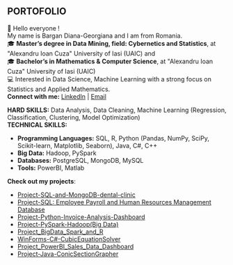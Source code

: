 ## PORTOFOLIO 
👋 Hello everyone !  
   My name is Bargan Diana-Georgiana and I am from Romania.    
🎓 **Master’s degree in Data Mining, field: Cybernetics and Statistics**, at "Alexandru Ioan Cuza" University of Iasi (UAIC) and  
🎓 **Bachelor’s in Mathematics & Computer Science**, at "Alexandru Ioan Cuza" University of Iasi (UAIC)   
💻 Interested in Data Science, Machine Learning with a strong focus on Statistics and Applied Mathematics.    
**Connect with me:** [LinkedIn](https://www.linkedin.com/in/diana-georgiana-bargan-2a932632a/) | [Email](georgiana_bargan@yahoo.com)  

**HARD SKILLS:** Data Analysis, Data Cleaning, Machine Learning (Regression, Classification, Clustering, Model Optimization)  
**TECHNICAL SKILLS:** 
- **Programming Languages:** SQL, R, Python (Pandas, NumPy, SciPy, Scikit-learn, Matplotlib, Seaborn), Java, C#, C++  
- **Big Data:** Hadoop, PySpark  
- **Databases:** PostgreSQL, MongoDB, MySQL  
- **Tools:** PowerBI, Matlab

**Check out my projects**:  
+ [Project-SQL-and-MongoDB-dental-clinic](https://github.com/BarganDiana20/Project-SQL-and-MongoDB-dental-clinic)  
+ [Project-SQL: Employee Payroll and Human Resources Management Database](https://github.com/BarganDiana20/Project-SQL-Human-Resources)
+ [Project-Python-Invoice-Analysis-Dashboard](https://github.com/BarganDiana20/Project-Python-Invoice-Analysis-Dashboard)  
+ [Project-PySpark-Hadoop(Big Data)](https://github.com/BarganDiana20/Project-PySpark-Hadoop)
+ [Project_BigData_Spark_and_R](https://github.com/BarganDiana20/Project_BigData_Spark_and_R)  
+ [WinForms-C#-CubicEquationSolver](https://github.com/BarganDiana20/WinForms-CubicEquationSolver)  
+ [Project_PowerBI_Sales_Data_Dashboard](https://github.com/BarganDiana20/Project_PowerBI_Sales_Data_Dashboard)
+ [Project-Java-ConicSectionGrapher](https://github.com/BarganDiana20/ConicSectionGrapher)
  

